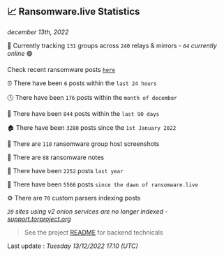 
## 📈 Ransomware.live Statistics
_december 13th, 2022_

🔎 Currently tracking `131` groups across `240` relays & mirrors - _`64` currently online_ 🟢

Check recent ransomware posts [`here`](recentposts.md)


⏰ There have been `6` posts within the `last 24 hours`

🕓 There have been `176` posts within the `month of december`

📅 There have been `844` posts within the `last 90 days`

🏚 There have been `3280` posts since the `1st January 2022`

📸 There are `110` ransomware group host screenshots

📝 There are `88` ransomware notes

🚀 There have been `2252` posts `last year`

🐣 There have been `5566` posts `since the dawn of ransomware.live`

⚙️ There are `70` custom parsers indexing posts

_`20` sites using v2 onion services are no longer indexed - [support.torproject.org](https://support.torproject.org/onionservices/v2-deprecation/)_

> See the project [README](https://github.com/jmousqueton/ransomwatch#readme) for backend technicals



Last update : _Tuesday 13/12/2022 17.10 (UTC)_

